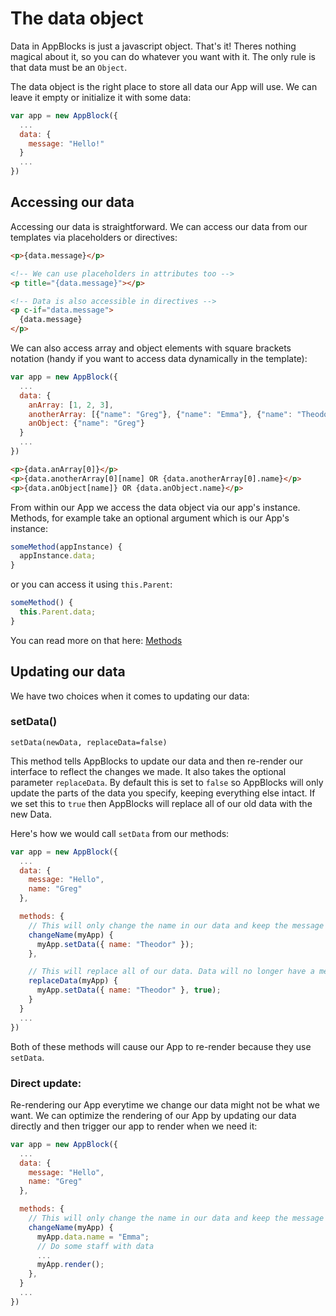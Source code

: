 # The data object

Data in AppBlocks is just a javascript object. That's it! Theres nothing magical about it, so you can do whatever you
want with it. The only rule is that data must be an `Object`.

The data object is the right place to store all data our App will use. We can leave it empty or initialize it with some
data:

```js
var app = new AppBlock({
  ...
  data: {
    message: "Hello!"
  }
  ...
})
```

## Accessing our data

Accessing our data is straightforward. We can access our data from our templates via placeholders or directives:
```html
<p>{data.message}</p>

<!-- We can use placeholders in attributes too -->
<p title="{data.message}"></p>

<!-- Data is also accessible in directives -->
<p c-if="data.message">
  {data.message}
</p>
```


We can also access array and object elements with square brackets notation (handy if you want to access data
dynamically in the template):
```js
var app = new AppBlock({
  ...
  data: {
    anArray: [1, 2, 3],
    anotherArray: [{"name": "Greg"}, {"name": "Emma"}, {"name": "Theodore"}, {"name": "Eugenia"}]
    anObject: {"name": "Greg"}
  }
  ...
})
```
```html
<p>{data.anArray[0]}</p>
<p>{data.anotherArray[0][name] OR {data.anotherArray[0].name}</p>
<p>{data.anObject[name]} OR {data.anObject.name}</p>
```


From within our App we access the data object via our app's instance. Methods, for example take an optional argument
which is our App's instance:
```js
someMethod(appInstance) {
  appInstance.data;
}
```
or you can access it using `this.Parent`:
```js
someMethod() {
  this.Parent.data;
}
```
You can read more on that here: [Methods](methods.md)

## Updating our data

We have two choices when it comes to updating our data:

### setData()

`setData(newData, replaceData=false)`

This method tells AppBlocks to update our data and then re-render our interface to reflect the changes we made.
It also takes the optional parameter `replaceData`. By default this is set to `false` so AppBlocks will only update
the parts of the data you specify, keeping everything else intact. If we set this to `true` then AppBlocks will
replace all of our old data with the new Data.

Here's how we would call `setData` from our methods:
```js
var app = new AppBlock({
  ...
  data: {
    message: "Hello",
    name: "Greg"
  },

  methods: {
    // This will only change the name in our data and keep the message as it is.
    changeName(myApp) {
      myApp.setData({ name: "Theodor" });
    },

    // This will replace all of our data. Data will no longer have a message item.
    replaceData(myApp) {
      myApp.setData({ name: "Theodor" }, true);
    }
  }
  ...
})
```

Both of these methods will cause our App to re-render because they use `setData`.

### Direct update:
Re-rendering our App everytime we change our data might not be what we want. We can optimize the rendering of our App
by updating our data directly and then trigger our app to render when we need it:
```js
var app = new AppBlock({
  ...
  data: {
    message: "Hello",
    name: "Greg"
  },

  methods: {
    // This will only change the name in our data and keep the message as it is.
    changeName(myApp) {
      myApp.data.name = "Emma";
      // Do some staff with data
      ...
      myApp.render();
    },
  }
  ...
})



